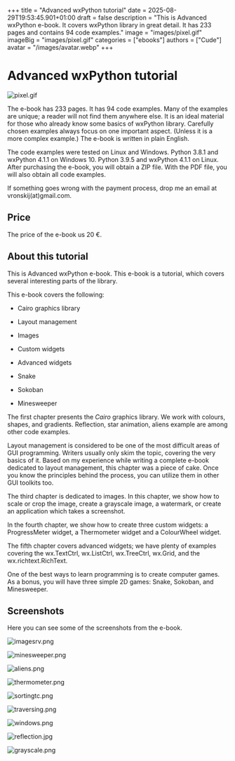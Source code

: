 +++
title = "Advanced wxPython tutorial"
date = 2025-08-29T19:53:45.901+01:00
draft = false
description = "This is Advanced wxPython e-book. It covers wxPython library in great detail. It has 233 pages and contains 94 code examples."
image = "images/pixel.gif"
imageBig = "images/pixel.gif"
categories = ["ebooks"]
authors = ["Cude"]
avatar = "/images/avatar.webp"
+++

# Advanced wxPython tutorial

![pixel.gif](images/pixel.gif)

The e-book has 233 pages. It has 94
code examples. Many of the examples are unique; a reader
will not find them anywhere else. It is an ideal material 
for those who already know some basics of wxPython library. 
Carefully chosen examples always focus on one important
aspect. (Unless it is a more complex example.) The e-book is
written in plain English.

The code examples were tested on Linux and Windows. 
Python 3.8.1 and wxPython 4.1.1 on Windows 10. Python 3.9.5 and wxPython 4.1.1 on
Linux. After purchasing the e-book, you will obtain a ZIP file.
With the PDF file, you will also obtain all code examples.

If something goes wrong with the payment process, drop me 
an email at vronskij(at)gmail.com.

## Price

The price of the e-book us 20 €.

## About this tutorial

This is Advanced wxPython e-book. This e-book is a tutorial,
which covers several interesting parts of the library.

This e-book covers the following:

  - Cairo graphics library

  - Layout management

  - Images

  - Custom widgets

  - Advanced widgets

  - Snake

  - Sokoban

  - Minesweeper

The first chapter presents the *Cairo* graphics library.
We work with colours, shapes, and gradients. Reflection, star animation,
aliens example are among other code examples.

Layout management is considered to be one of the most difficult areas of GUI
programming. Writers usually only skim the topic, covering the very basics of
it. Based on my experience while writing a complete e-book dedicated to 
layout management, this chapter was a piece of cake. Once you know the principles
behind the process, you can utilize them in other GUI toolkits too.

The third chapter is dedicated to images. In this chapter, we show how to
scale or crop the image, create a grayscale image, a watermark, or create an
application which takes a screenshot.

In the fourth chapter, we show how to create three custom widgets: a ProgressMeter widget,
a Thermometer widget and a ColourWheel widget.

The fifth chapter covers advanced widgets; we have plenty of examples
covering the wx.TextCtrl, wx.ListCtrl, wx.TreeCtrl, 
wx.Grid, and the wx.richtext.RichText.

One of the best ways to learn programming is to create computer games. As a bonus,
you will have three simple 2D games: Snake, Sokoban, and Minesweeper.

## Screenshots

Here you can see some of the screenshots from the e-book.

![imagesrv.png](images/imagesrv.png)

![minesweeper.png](images/minesweeper.png)

![aliens.png](images/aliens.png)

![thermometer.png](images/thermometer.png)

![sortingtc.png](images/sortingtc.png)

![traversing.png](images/traversing.png)

![windows.png](images/windows.png)

![reflection.jpg](images/reflection.jpg)

![grayscale.png](images/grayscale.png)